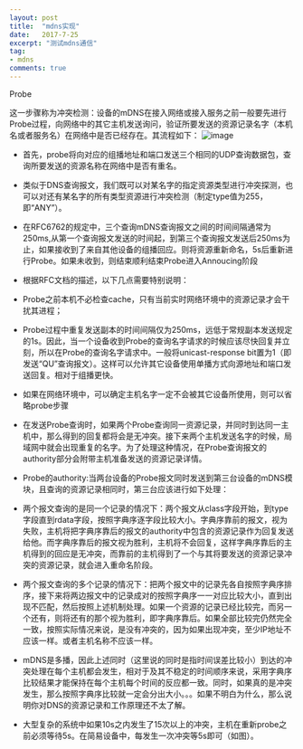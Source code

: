 ```yaml
---
layout: post
title:  "mdns实现"
date:   2017-7-25
excerpt: "测试mdns通信"
tag:
- mdns
comments: true
---
```


Probe

这一步骤称为冲突检测：设备的mDNS在接入网络或接入服务之前一般要先进行Probe过程，向网络中的其它主机发送询问，验证所要发送的资源记录名字（本机名或者服务名）在网络中是否已经存在。其流程如下：
![image](https://zhoushangyue.github.io/assets/img/probeflowchart.png)
- 首先，probe将向对应的组播地址和端口发送三个相同的UDP查询数据包，查询所要发送的资源名称在网络中是否有重名。


- 类似于DNS查询报文，我们既可以对某名字的指定资源类型进行冲突探测，也可以对还有某名字的所有类型资源进行冲突检测（制定type值为255，即“ANY”）。

- 在RFC6762的规定中，三个查询mDNS查询报文之间的时间间隔通常为250ms,从第一个查询报文发送的时间起，到第三个查询报文发送后250ms为止，如果接收到了来自其他设备的组播回应。则将资源重新命名，5s后重新进行Probe。如果未收到，则结束顺利结束Probe进入Annoucing阶段

- 根据RFC文档的描述，以下几点需要特别说明：

- Probe之前本机不必检查cache，只有当前实时网络环境中的资源记录才会干扰其进程；

- Probe过程中重复发送副本的时间间隔仅为250ms，远低于常规副本发送规定的1s。因此，当一个设备收到Probe的查询名字请求的时候应该尽快回复并立刻，所以在Probe的查询名字请求中。一般将unicast-response bit置为1（即发送“QU”查询报文）。这样可以允许其它设备使用单播方式向源地址和端口发送回复。相对于组播更快。
 
- 如果在网络环境中，可以确定主机名字一定不会被其它设备所使用，则可以省略probe步骤

- 在发送Probe查询时，如果两个Probe查询同一资源记录，并同时到达同一主机中，那么得到的回复都将会是无冲突。接下来两个主机发送名字的时候，局域网中就会出现重复的名字。为了处理这种情况，在Probe查询报文的authority部分会附带主机准备发送的资源记录详情。

- Probe的authority:当两台设备的Probe报文同时发送到第三台设备的mDNS模块，且查询的资源记录相同时，第三台应该进行如下处理：
- 两个报文查询的是同一个记录的情况下：两个报文从class字段开始，到type字段直到rdata字段，按照字典序逐字段比较大小。字典序靠前的报文，视为失败，主机将把字典序靠后的报文的authority中包含的资源记录作为回复发送给他。而字典序靠后的报文视为胜利，主机将不会回复，这样字典序靠后的主机得到的回应是无冲突，而靠前的主机得到了一个与其将要发送的资源记录冲突的资源记录，就会进入重命名阶段。
- 两个报文查询的多个记录的情况下：把两个报文中的记录先各自按照字典序排序，接下来将两边报文中的记录成对的按照字典序一一对应比较大小，直到出现不匹配，然后按照上述机制处理。如果一个资源的记录已经比较完，而另一个还有，则将还有的那个视为胜利，即字典序靠后。如果全部比较完仍然完全一致，按照实际情况来说，是没有冲突的，因为如果出现冲突，至少IP地址不应该一样。或者主机名称不应该一样。
- mDNS是多播，因此上述同时（这里说的同时是指时间误差比较小）到达的冲突处理在每个主机都会发生，相对于及其不稳定的时间顺序来说，采用字典序比较结果才能保持在每个主机每个时间的反应都一致。同时，如果真的是冲突发生，那么按照字典序比较就一定会分出大小。。。如果不明白为什么，那么说明你对DNS的资源记录和工作原理还不太了解。

- 大型复杂的系统中如果10s之内发生了15次以上的冲突，主机在重新probe之前必须等待5s。在简易设备中，每发生一次冲突等5s即可（如图）。
